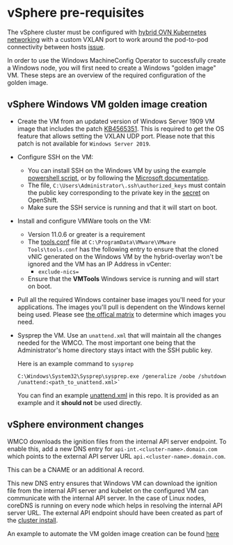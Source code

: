 # vSphere pre-requisites

The vSphere cluster must be configured with [hybrid OVN Kubernetes networking](docs/setup-hybrid-OVNKubernetes-cluster.md)
with a custom VXLAN port to work around the pod-to-pod connectivity between
hosts [issue](https://docs.microsoft.com/en-us/virtualization/windowscontainers/kubernetes/common-problems#pod-to-pod-connectivity-between-hosts-is-broken-on-my-kubernetes-cluster-running-on-vsphere).

In order to use the Windows MachineConfig Operator to successfully create
a Windows node, you will first need to create a Windows "golden image"
VM. These steps are an overview of the required configuration of the
golden image.

## vSphere Windows VM golden image creation
* Create the VM from an updated version of Windows Server 1909 VM image
  that includes the patch [KB4565351](https://support.microsoft.com/en-us/help/4565351/windows-10-update-kb4565351).
  This is required to get the OS feature that allows setting the VXLAN UDP port.
  Please note that this patch is not available for `Windows Server 2019`.
* Configure SSH on the VM:
  * You can install SSH on the Windows VM by using the example
  [powershell script](powershell.ps1), or by following the
  [Microsoft documentation](https://docs.microsoft.com/en-us/windows-server/administration/openssh/openssh_install_firstuse).
  * The file, `C:\Users\Administrator\.ssh\authorized_keys` must
  contain the public key corresponding to the private key in the
  [secret](https://github.com/openshift/windows-machine-config-operator#usage)
  on OpenShift.
  * Make sure the SSH service is running and that it will start on boot.
* Install and configure VMWare tools on the VM:
  * Version 11.0.6 or greater is a requirement
  * The
  [tools.conf](https://docs.vmware.com/en/VMware-Tools/11.2.0/com.vmware.vsphere.vmwaretools.doc/GUID-594192DA-0306-425D-B0CD-CB141C4C6874.html)
  file at `C:\ProgramData\VMware\VMware Tools\tools.conf` has the
  following entry to ensure that the cloned vNIC
    generated on the Windows VM by the hybrid-overlay won't be ignored
    and the VM has an IP Address in vCenter:
    * `exclude-nics=`
  * Ensure that the **VMTools** Windows service is running and will
  start on boot.
* Pull all the required Windows container base images
you'll need for your applications. The images you'll pull
is dependent on the Windows kernel being used. Please see
[the offical matrix](https://docs.microsoft.com/en-us/virtualization/windowscontainers/manage-containers/container-base-images)
to determine which images you need.
* Sysprep the VM. Use an `unattend.xml` that will maintain all the
changes needed for the WMCO. The most important one being that the
Administrator's home directory stays intact with the SSH public key.

  Here is an example command to `sysprep`
  ```
  C:\Windows\System32\Sysprep\sysprep.exe /generalize /oobe /shutdown /unattend:<path_to_unattend.xml>`
  ```
  You can find an example [unattend.xml](unattend.xml) in this repo. It
  is provided as an example and it **should not** be used directly.

## vSphere environment changes
WMCO downloads the ignition files from the internal API server
endpoint. To enable this, add a new DNS entry for
`api-int.<cluster-name>.domain.com` which points to the external API
server URL `api.<cluster-name>.domain.com`.

This can be a CNAME or an additional A record.

This new DNS entry ensures that Windows VM can download the ignition
file from the internal API server and kubelet
on the configured VM can communicate with the internal API server. In
the case of Linux nodes, coreDNS is running
on every node which helps in resolving the internal API server URL. The
external API endpoint should have been
created as part of the
[cluster install](https://docs.openshift.com/container-platform/4.7/installing/installing_vsphere/installing-vsphere-installer-provisioned.html).

An example to automate the VM golden image creation can be found
[here](vsphere_ci/README.md)
